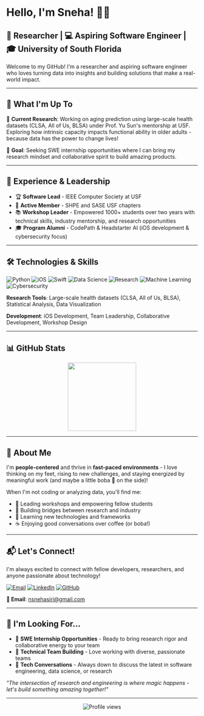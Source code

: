 # Hello, I'm Sneha! 👋🧋

## 🔬 Researcher | 💻 Aspiring Software Engineer | 🎓 University of South Florida

Welcome to my GitHub! I'm a researcher and aspiring software engineer who loves turning data into insights and building solutions that make a real-world impact.

---

## 🚀 What I'm Up To

🔬 **Current Research**: Working on aging prediction using large-scale health datasets (CLSA, All of Us, BLSA) under Prof. Yu Sun's mentorship at USF. Exploring how intrinsic capacity impacts functional ability in older adults - because data has the power to change lives!

🎯 **Goal**: Seeking SWE internship opportunities where I can bring my research mindset and collaborative spirit to build amazing products.

---

## 💼 Experience & Leadership

- 🏆 **Software Lead** - IEEE Computer Society at USF
- 🌟 **Active Member** - SHPE and SASE USF chapters
- 📚 **Workshop Leader** - Empowered 1000+ students over two years with technical skills, industry mentorship, and research opportunities
- 🎓 **Program Alumni** - CodePath & Headstarter AI (iOS development & cybersecurity focus)

---

## 🛠️ Technologies & Skills

![Python](https://img.shields.io/badge/Python-3776AB?style=flat&logo=python&logoColor=white)
![iOS](https://img.shields.io/badge/iOS-000000?style=flat&logo=ios&logoColor=white)
![Swift](https://img.shields.io/badge/Swift-FA7343?style=flat&logo=swift&logoColor=white)
![Data Science](https://img.shields.io/badge/Data%20Science-FF6F00?style=flat&logo=jupyter&logoColor=white)
![Research](https://img.shields.io/badge/Research-4285F4?style=flat&logo=google-scholar&logoColor=white)
![Machine Learning](https://img.shields.io/badge/Machine%20Learning-FF9900?style=flat&logo=tensorflow&logoColor=white)
![Cybersecurity](https://img.shields.io/badge/Cybersecurity-DC382D?style=flat&logo=security&logoColor=white)

**Research Tools**: Large-scale health datasets (CLSA, All of Us, BLSA), Statistical Analysis, Data Visualization

**Development**: iOS Development, Team Leadership, Collaborative Development, Workshop Design

---

## 📊 GitHub Stats

<div align="center">
  <img height="180em" src="https://github-readme-stats.vercel.app/api/top-langs/?username=sirisneha99&layout=compact&langs_count=7&theme=radical"/>
</div>

---

## 🌟 About Me

I'm **people-centered** and thrive in **fast-paced environments** - I love thinking on my feet, rising to new challenges, and staying energized by meaningful work (and maybe a little boba 🧋 on the side)!

When I'm not coding or analyzing data, you'll find me:
- 🎤 Leading workshops and empowering fellow students
- 🤝 Building bridges between research and industry
- 🌱 Learning new technologies and frameworks
- ☕ Enjoying good conversations over coffee (or boba!)

---

## 📬 Let's Connect!

I'm always excited to connect with fellow developers, researchers, and anyone passionate about technology!

[![Email](https://img.shields.io/badge/Email-D14836?style=for-the-badge&logo=gmail&logoColor=white)](mailto:nsnehasiri@gmail.com)
[![LinkedIn](https://img.shields.io/badge/LinkedIn-0077B5?style=for-the-badge&logo=linkedin&logoColor=white)](https://linkedin.com/in/snehasiri)
[![GitHub](https://img.shields.io/badge/GitHub-100000?style=for-the-badge&logo=github&logoColor=white)](https://github.com/sirisneha99)

**📧 Email**: nsnehasiri@gmail.com

---

## 🎯 I'm Looking For...

- 🚀 **SWE Internship Opportunities** - Ready to bring research rigor and collaborative energy to your team
- 🤝 **Technical Team Building** - Love working with diverse, passionate teams
- 💬 **Tech Conversations** - Always down to discuss the latest in software engineering, data science, or research

*"The intersection of research and engineering is where magic happens - let's build something amazing together!"*

---

<div align="center">
  <img src="https://komarev.com/ghpvc/?username=sirisneha99&color=blueviolet&style=flat-square&label=Profile+Views" alt="Profile views" />
</div>
